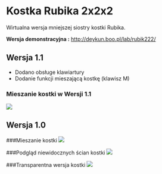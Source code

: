 # Kostka Rubika 2x2x2
Wirtualna wersja mniejszej siostry kostki Rubika.

**Wersja demonstracyjna :** http://deykun.boo.pl/lab/rubik222/

## Wersja 1.1
 - Dodano obsługe klawiartury
 - Dodanie funkcji mieszającą kostkę (klawisz M)

### Mieszanie kostki w Wersji 1.1
![](http://deykun.boo.pl/lab/rubik222/automieszanie.gif)

## Wersja 1.0
###Mieszanie kostki
![](http://deykun.boo.pl/lab/rubik222/mieszanie.gif)

###Podgląd niewidocznych ścian kostki
![](http://deykun.boo.pl/lab/rubik222/podglad.gif)

###Transparentna wersja kostki
![](http://deykun.boo.pl/lab/rubik222/glass.gif)
